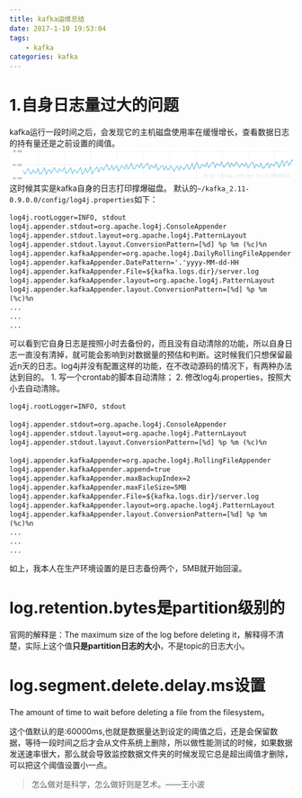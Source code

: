 ```yaml
---
title: kafka运维总结
date: 2017-1-10 19:53:04
tags:
	- kafka
categories: kafka
---
```


# 1.自身日志量过大的问题
kafka运行一段时间之后，会发现它的主机磁盘使用率在缓慢增长，查看数据日志的持有量还是之前设置的阈值。 
![这里写图片描述](kafka运维总结/1.png)
这时候其实是kafka自身的日志打印撑爆磁盘。 
默认的`~/kafka_2.11-0.9.0.0/config/log4j.properties`如下：

```
log4j.rootLogger=INFO, stdout 
log4j.appender.stdout=org.apache.log4j.ConsoleAppender
log4j.appender.stdout.layout=org.apache.log4j.PatternLayout
log4j.appender.stdout.layout.ConversionPattern=[%d] %p %m (%c)%n
log4j.appender.kafkaAppender=org.apache.log4j.DailyRollingFileAppender
log4j.appender.kafkaAppender.DatePattern='.'yyyy-MM-dd-HH
log4j.appender.kafkaAppender.File=${kafka.logs.dir}/server.log
log4j.appender.kafkaAppender.layout=org.apache.log4j.PatternLayout
log4j.appender.kafkaAppender.layout.ConversionPattern=[%d] %p %m (%c)%n
...
...
...
```
可以看到它自身日志是按照小时去备份的，而且没有自动清除的功能，所以自身日志一直没有清掉，就可能会影响到对数据量的预估和判断。这时候我们只想保留最近n天的日志。log4j并没有配置这样的功能，在不改动源码的情况下，有两种办法达到目的。
    1. 写一个crontab的脚本自动清除；
    2. 修改log4j.properties，按照大小去自动清除。


```
log4j.rootLogger=INFO, stdout 

log4j.appender.stdout=org.apache.log4j.ConsoleAppender
log4j.appender.stdout.layout=org.apache.log4j.PatternLayout
log4j.appender.stdout.layout.ConversionPattern=[%d] %p %m (%c)%n

log4j.appender.kafkaAppender=org.apache.log4j.RollingFileAppender
log4j.appender.kafkaAppender.append=true
log4j.appender.kafkaAppender.maxBackupIndex=2
log4j.appender.kafkaAppender.maxFileSize=5MB
log4j.appender.kafkaAppender.File=${kafka.logs.dir}/server.log
log4j.appender.kafkaAppender.layout=org.apache.log4j.PatternLayout
log4j.appender.kafkaAppender.layout.ConversionPattern=[%d] %p %m (%c)%n
...
...
...
```
如上，我本人在生产环境设置的是日志备份两个，5MB就开始回滚。
# log.retention.bytes是partition级别的
官网的解释是：The maximum size of the log before deleting it，解释得不清楚，实际上这个值**只是partition日志的大小**，不是topic的日志大小。
# log.segment.delete.delay.ms设置
The amount of time to wait before deleting a file from the filesystem。

这个值默认的是:60000ms,也就是数据量达到设定的阈值之后，还是会保留数据，等待一段时间之后才会从文件系统上删除，所以做性能测试的时候，如果数据发送速率很大，那么就会导致监控数据文件夹的时候发现它总是超出阈值才删除，可以把这个阈值设置小一点。

> 怎么做对是科学，怎么做好则是艺术。——王小波